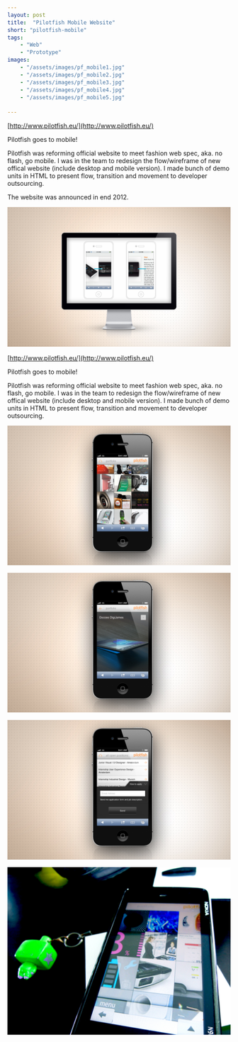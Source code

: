 ```yaml
---
layout: post
title:  "Pilotfish Mobile Website"
short: "pilotfish-mobile"
tags:
    - "Web"
    - "Prototype"
images: 
    - "/assets/images/pf_mobile1.jpg"
    - "/assets/images/pf_mobile2.jpg"
    - "/assets/images/pf_mobile3.jpg"
    - "/assets/images/pf_mobile4.jpg"
    - "/assets/images/pf_mobile5.jpg"

---
```

[http://www.pilotfish.eu/](http://www.pilotfish.eu/)

<!--summary-->

Pilotfish goes to mobile!

Pilotfish was reforming official website to meet fashion web spec, aka. no flash, go mobile. I was in the team to redesign the flow/wireframe of new offical website (include desktop and mobile version). I made bunch of demo units in HTML to present flow, transition and movement to developer outsourcing.

The website was announced in end 2012.

<!--more-->
![Pilotfish Mobile Website](/assets/images/pf_mobile1.jpg)

[http://www.pilotfish.eu/](http://www.pilotfish.eu/)

Pilotfish goes to mobile!

Pilotfish was reforming official website to meet fashion web spec, aka. no flash, go mobile. I was in the team to redesign the flow/wireframe of new offical website (include desktop and mobile version). I made bunch of demo units in HTML to present flow, transition and movement to developer outsourcing.

![Pilotfish Mobile Website](/assets/images/pf_mobile2.jpg)

![Pilotfish Mobile Website](/assets/images/pf_mobile3.jpg)

![Pilotfish Mobile Website](/assets/images/pf_mobile4.jpg)

![Pilotfish Mobile Website](/assets/images/pf_mobile5.jpg)